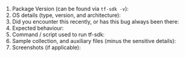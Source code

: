 <!--
Welcome to the tf-sdk Issue tracker. Any feature requests / bug reports can be posted here.

This issue reporting template should guide you to effectively report issues for fastest resolution. Please provide all relevant details in the list below.

Version and environment information:
-->
 1. Package Version (can be found via `tf-sdk -v`):
 2. OS details (type, version, and architecture):
 3. Did you encounter this recently, or has this bug always been there:
 4. Expected behaviour:
 5. Command / script used to run tf-sdk:
 6. Sample collection, and auxiliary files (minus the sensitive details):
 7. Screenshots (if applicable):

<!--
Steps to reproduce the problem:

1. {{add step 1}}
2. {{add step 2}}
3. {{add step 3}}
-->


<!--
Before proceeding, please consider the following:

1. Please ensure that all supporting files (collections or screenshots) do not contain any sensitive information.
-->
